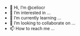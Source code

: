 - 👋 Hi, I’m @celiocr
- 👀 I’m interested in ...
- 🌱 I’m currently learning ...
- 💞️ I’m looking to collaborate on ...
- 📫 How to reach me ...

<!---
celiocr/celiocr is a ✨ special ✨ repository because its `README.md` (this file) appears on your GitHub profile.
You can click the Preview link to take a look at your changes.
--->
